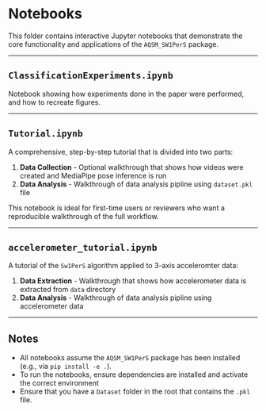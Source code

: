 # Notebooks

This folder contains interactive Jupyter notebooks that demonstrate the core functionality and applications of the `AQSM_SW1PerS` package.

---
## `ClassificationExperiments.ipynb`

Notebook showing how experiments done in the paper were performed, and how to recreate figures.

---

## `Tutorial.ipynb`

A comprehensive, step-by-step tutorial that is divided into two parts:

1) **Data Collection** - Optional walkthrough that shows how videos were created and MediaPipe pose inference is run
2) **Data Analysis** - Walkthrough of data analysis pipline using ```dataset.pkl``` file

This notebook is ideal for first-time users or reviewers who want a reproducible walkthrough of the full workflow.

---

## `accelerometer_tutorial.ipynb`

A tutorial of the `Sw1PerS` algorithm applied to 3-axis acceleromter data:

1) **Data Extraction** - Walkthrough that shows how accelerometer data is extracted from `data` directory
2) **Data Analysis** - Walkthrough of data analysis pipline using accelerometer data

---


## Notes

- All notebooks assume the `AQSM_SW1PerS` package has been installed (e.g., via `pip install -e .`).
- To run the notebooks, ensure dependencies are installed and activate the correct environment
- Ensure that you have a `Dataset` folder in the root that contains the `.pkl` file.
  
